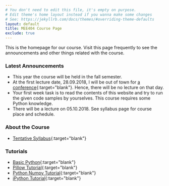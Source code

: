 ```yaml
---
# You don't need to edit this file, it's empty on purpose.
# Edit theme's home layout instead if you wanna make some changes
# See: https://jekyllrb.com/docs/themes/#overriding-theme-defaults
layout: default
title: MEE404 Course Page
exclude: true
---
```


This is the homepage for our course. Visit this page frequently to see the announcements and other things related with the course.

### **Latest Announcements**

- This year the course will be held in the fall semester.
- At the first lecture date, 28.09.2018, I will be out of town for [a conference](http://idap.inonu.edu.tr){:target="blank"}. Hence, there will be no lecture on that day.
- Your first week task is to read the contents of this website and try to run the given code samples by yourselves. This course requires some Python knowledge. 
- There will be a lecture on 05.10.2018. See syllabus page for course place and schedule.

### **About the Course**

- [Tentative Syllabus](syllabus/){:target="blank"}

### **Tutorials**

- [Basic Python](/tutorials/){:target="blank"}
- [Pillow Tutorial](/tutorials/pillow-tutorial/){:target="blank"}
- [Python Numpy Tutorial](/tutorials/python-numpy-tutorial/){:target="blank"}
- [iPython Tutorial](/tutorials/ipython-tutorial/){:target="blank"}






<!-- - [Attendance and Grades](https://docs.google.com/spreadsheets/d/e/2PACX-1vTzWSFYwl88Ho8b1g-DZg9tzSbNYe97Qg-F9WxgcuMI0K-zNNv4BrYGlDIkyiK8NLa-uTZ3_bUKV2qv/pubhtml){:target="blank"} -->

<!--
### **Latest Announcements**

- Check your grade letter at UBS
- [See the final solutions](https://drive.google.com/file/d/1_h3w2GOjneAQ2Cgbh2YsGcl5qtx2jP0V/view?usp=sharing){:target="blank"}
- Make Up Exam will be on 22.06.2018
-->

<!--
### **HOMEWORK**

Due Date: **31.05.2018 23:59:59**
Find the details of the homework  in the following link:
- [HOMEWORK 05](/homeworks/HOMEWORK05){:target="blank"}
-->

<!--
### **CLASS PRESENTATIONS**

 - [WEEK 12](https://docs.google.com/presentation/d/17RfhF9mcgYXigD0xy94NCVhxvm1s4WYWQ_fhdL0bWzo/edit?usp=sharing){:target="blank"}
 - [WEEK 11](https://docs.google.com/presentation/d/1BlJQrYQ6UGPk2Ee8fX2cxVjREukLN_x44j0UeLqjjFA/edit?usp=sharing){:target="blank"}
 - [WEEK 10](https://docs.google.com/presentation/d/1SFAl9Z5rY-Cf5jns3iaiO_cagBDwl5oyVLUzYIS5Qio/edit?usp=sharing){:target="blank"}
 - [WEEK 9](https://docs.google.com/presentation/d/1qocJ0Q_x_OzRl86uPJJwREETMDUenDOiG9G4yoDpN4Q/edit?usp=sharing){:target="blank"}
 - [WEEK 8](https://docs.google.com/presentation/d/1nQqQ9WhlwPBCdJtqCTEgrUqVVqfrJ0Vl5Y9NJVb-PRo/edit?usp=sharing){:target="blank"}
 - [WEEK 7](https://docs.google.com/presentation/d/19gbYiVLDbyiZVIFpjdIJnIyTLJ9NCptInhGj6Mgp5rg/edit?usp=sharing){:target="blank"}
 - [WEEK 6](https://docs.google.com/presentation/d/1ahf_F6Y7g_cVgvPp5LpU4Z3vxOsV6yTTeTfIwmSx3Us/edit?usp=sharing){:target="blank"}
 - [WEEK 5](https://docs.google.com/presentation/d/16MV0GseLrhODfKIikTlRQGyF9D97YZxpYmwlm1zcXBA/edit?usp=sharing){:target="blank"}
 - [WEEK 4](https://docs.google.com/presentation/d/12w9_QO7dg7-ADvn5we7vYU-Uzjt48swQdRb6mOjUQTg/edit?usp=sharing){:target="blank"}
 - [WEEK 3](https://docs.google.com/presentation/d/1iZ-yEh09PEy-h0Khh4qH7nFf7jzUyr_F3YuQ5BashGE/edit?usp=sharing){:target="blank"}
 - [WEEK 2](https://docs.google.com/presentation/d/1XHhVwM71nb9gcPWDWLu55vNbjqsRi6tqHLK2eKbo4hw/edit?usp=sharing){:target="blank"}
 - [WEEK 1](https://docs.google.com/presentation/d/1d6ayhonXY4yacCzmG5Agm9LwzB_zbgRhjCfDPBQF5yQ/edit?usp=sharing){:target="blank"}
-->
<!--
### **CLASSWORKS (QUESTIONS SOLVED ON THE BOARD)**

 - [Date: 18.05.2018](https://drive.google.com/open?id=1iHbr25RSs0wNeCN6ngazH68yfwoSqo4j){:target="blank"}
 - [Date: 11.05.2018](https://drive.google.com/open?id=1H0Bb6eGf0pSE2e3akZDuHOHpphqzdhl8){:target="blank"}
 - [Date: 04.05.2018](https://drive.google.com/open?id=1ixc9iUkJi4LKBbgSozk4d4B83BOaXBjL){:target="blank"}
 - [Date: 20.04.2018](https://drive.google.com/open?id=1wjXSfFEJw2nq_fsqz7_cDg5y7N8ne1FI){:target="blank"}
 - [Date: 13.04.2018](https://drive.google.com/open?id=1toi4flEar6ZUNZZ1Hud1Habx5sYvpWI0){:target="blank"}
 - [Date: 30.03.2018](https://drive.google.com/open?id=1c-_Ub2G8KUNHdM3DM_R5xxhvk2yPuVEq){:target="blank"}
 - [Date: 23.03.2018](https://drive.google.com/open?id=1SJNfhk84yfg8L7SUJVj3du2oX4LlfJoz){:target="blank"}
 - [Date: 16.03.2018](https://drive.google.com/open?id=1hWOHv3ck2Hwm_Na_WHRicD0-23o68Tvh){:target="blank"}
 - [Date: 09.03.2018](https://drive.google.com/open?id=1lQmjKo7FscsmqsX9Uc7S9fMJUmeGHzbY){:target="blank"}
 - [Date: 02.03.2018](https://drive.google.com/open?id=193KpiWfQ2tXtS9bOAM1cFE-h6nWnRMGZ){:target="blank"}
-->

